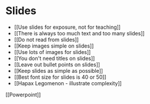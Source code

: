 # Slides

- [[Use slides for exposure, not for teaching]]
- [[There is always too much text and too many slides]]
- [[Do not read from slides]]
- [[Keep images simple on slides]]
- [[Use lots of images for slides]]
- [[You don't need titles on slides]]
- [[Leave out bullet points on slides]]
- [[Keep slides as simple as possible]]
- [[Best font size for slides is 40 or 50]]
- [[Hapax Legomenon - illustrate complexity]]

[[Powerpoint]]